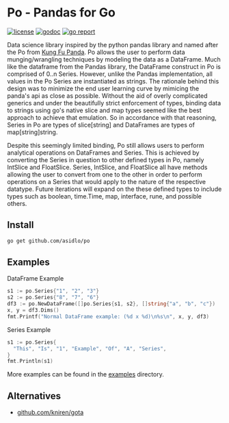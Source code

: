 # Po - Pandas for Go

[![license](https://img.shields.io/github/license/mashape/apistatus.svg)](https://github.com/asidlo/po)
[![godoc](https://godoc.org/github.com/asidlo/po?status.svg)](http://godoc.org/github.com/asidlo/po)
[![go report](https://goreportcard.com/badge/github.com/asidlo/po)](https://goreportcard.com/report/github.com/asidlo/po)

Data science library inspired by the python pandas library and named after the Po from [Kung Fu Panda](https://en.wikipedia.org/wiki/Kung_Fu_Panda). Po allows the user to perform data munging/wrangling techniques by modeling the data as a DataFrame. Much like the dataframe from the Pandas library, the DataFrame construct in Po is comprised of 0..n Series. However, unlike the Pandas implementation, all values in the Po Series are instantiated as strings. The rationale behind this design was to minimize the end user learning curve by mimicing the panda's api as close as possible. Without the aid of overly complicated generics and under the beautifully strict enforcement of types, binding data to strings using go's native slice and map types seemed like the best approach to achieve that emulation. So in accordance with that reasoning, Series in Po are types of slice[string] and DataFrames are types of map[string]string.

Despite this seemingly limited binding, Po still allows users to perform analytical operations on DataFrames and Series. This is achieved by converting the Series in question to other defined types in Po, namely IntSlice and FloatSlice. Series, IntSlice, and FloatSlice all have methods allowing the user to convert from one to the other in order to perform operations on a Series that would apply to the nature of the respective datatype. Future iterations will expand on the these defined types to include types such as boolean, time.Time, map, interface, rune, and possible others.

## Install

```bash
go get github.com/asidlo/po
```

## Examples

DataFrame Example

```go
s1 := po.Series{"1", "2", "3"}
s2 := po.Series{"8", "7", "6"}
df3 := po.NewDataFrame([]po.Series{s1, s2}, []string{"a", "b", "c"})
x, y = df3.Dims()
fmt.Printf("Normal DataFrame example: (%d x %d)\n%s\n", x, y, df3)
```

Series Example

```go
s1 := po.Series{
  "This", "Is", "1", "Example", "Of", "A", "Series",
}
fmt.Println(s1)
```

More examples can be found in the [examples](examples) directory.

## Alternatives

- [github.com/kniren/gota](https://github.com/kniren/gota/)